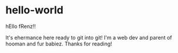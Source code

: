 # hello-world
hEllo fRenz!!

It's ehermance here ready to git into git! I'm a web dev and parent of hooman and fur babiez. Thanks for reading!
